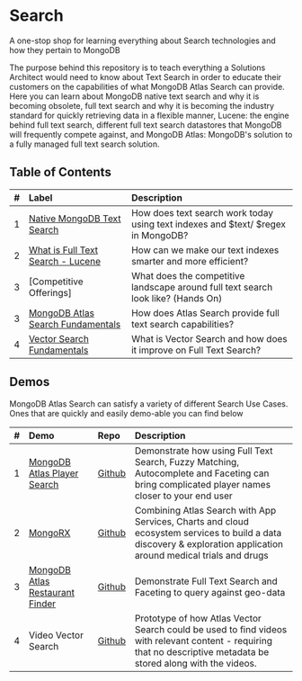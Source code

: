 # Search
A one-stop shop for learning everything about Search technologies and how they pertain to MongoDB

The purpose behind this repository is to teach everything a Solutions Architect would need to know about Text Search in order to educate their customers on the capabilities of what MongoDB Atlas Search can provide. Here you can learn about MongoDB native text search and why it is becoming obsolete, full text search and why it is becoming the industry standard for quickly retrieving data in a flexible manner, Lucene: the engine behind full text search, different full text search datastores that MongoDB will frequently compete against, and MongoDB Atlas: MongoDB's solution to a fully managed full text search solution.

## Table of Contents
| # | Label                                                       | Description |
|:--|:------------------------------------------------------------|:-----------|
| 1 | [Native MongoDB Text Search](foundations/MDB-Text-Search/)  | How does text search work today using text indexes and $text/ $regex in MongoDB? |
| 2 | [What is Full Text Search - Lucene](foundations/Lucene)     | How can we make our text indexes smarter and more efficient?|
| 3 | [Competitive Offerings]                                | What does the competitive landscape around full text search look like? (Hands On) |
| 3 | [MongoDB Atlas Search Fundamentals](foundations/AtlasSearch)     | How does Atlas Search provide full text search capabilities? |
| 4 | [Vector Search Fundamentals](foundations/VectorSearch)     | What is Vector Search and how does it improve on Full Text Search? |


## Demos
MongoDB Atlas Search can satisfy a variety of different Search Use Cases. Ones that are quickly and easily demo-able you can find below

| # | Demo                                         | Repo         | Description |
|:--|:---------------------------------------------|:-------------|:-----------|
| 1 | [MongoDB Atlas Player Search](https://www.atlassearchsoccer.com/)  | [Github](https://github.com/mongodb-developer/atlas-search-soccer)| Demonstrate how using Full Text Search, Fuzzy Matching, Autocomplete and Faceting can bring complicated player names closer to your end user |
| 2 | [MongoRX](https://mongorx.mside.app/#/dashboard)  | [Github](https://github.com/mongodb-developer/MongoRx)| Combining Atlas Search with App Services, Charts and cloud ecosystem services to build a data discovery & exploration application around medical trials and drugs|
| 3 | [MongoDB Atlas Restaurant Finder](http://atlassearchrestaurants.com/)  | [Github](https://github.com/mongodb-developer/WhatsCooking)   | Demonstrate Full Text Search and Faceting to query against geo-data |
| 4 | Video Vector Search | [Github](https://github.com/wbleonard/atlas-vector-search-video/tree/main) | Prototype of how Atlas Vector Search could be used to find videos with relevant content - requiring that no descriptive metadata be stored along with the videos. |

